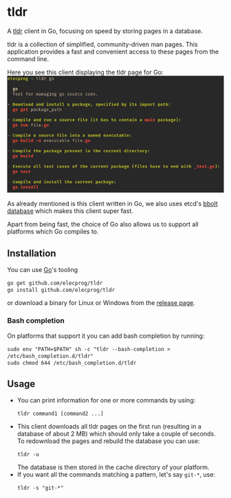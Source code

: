 tldr
====

A [tldr](https://github.com/tldr-pages/tldr) client in Go, focusing on speed by storing pages in a database.

tldr is a collection of simplified, community-driven man pages. This application provides a fast and convenient access to these pages from the command line.

Here you see this client displaying the tldr page for Go:
![screenshot](screenshot.png)

As already mentioned is this client written in Go, we also uses etcd's [bbolt database](https://github.com/etcd-io/bbolt) which makes this client super fast.

Apart from being fast, the choice of Go also allows us to support all platforms which Go compiles to.

## Installation
You can use [Go](https://golang.org/)'s tooling

```
go get github.com/elecprog/tldr
go install github.com/elecprog/tldr
```

or download a binary for Linux or Windows from the [release page](https://github.com/elecprog/tldr/releases/latest/).

### Bash completion
On platforms that support it you can add bash completion by running:

```
sudo env "PATH=$PATH" sh -c "tldr --bash-completion > /etc/bash_completion.d/tldr"
sudo chmod 644 /etc/bash_completion.d/tldr
```

## Usage
- You can print information for one or more commands by using:
  ```
  tldr command1 [command2 ...]
  ```
- This client downloads all tldr pages on the first run (resulting in a database of about 2&nbsp;MB) which should only take a couple of seconds. To redownload the pages and rebuild the database you can use:
  ```
  tldr -u
  ```
  The database is then stored in the cache directory of your platform.
- If you want all the commands matching a pattern, let's say `git-*`, use:
  ```
  tldr -s "git-*"
  ```
